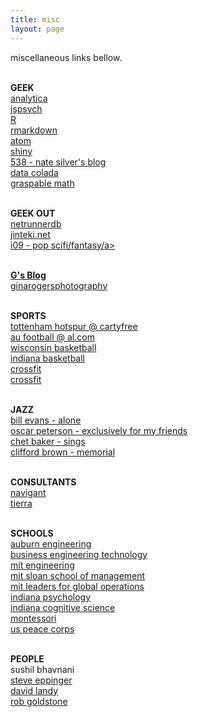 ```yaml
---
title: misc
layout: page
---
```

miscellaneous links bellow.

<br><b>GEEK</b> <br>
<a target="_blank" href="http://www.lumina.com/">analytica</a> <br>
<a target="_blank" href="http://www.jspsych.org/">jspsych</a> <br>
<a target="_blank" href="https://www.r-project.org/">R</a> <br>
<a target="_blank" href="http://rmarkdown.rstudio.com/">rmarkdown</a> <br>
<a target="_blank" href="https://atom.io/">atom</a> <br>
<a target="_blank" href="https://shiny.rstudio.com/">shiny</a> <br>
<a target="_blank" href="https://fivethirtyeight.com/">538 - nate silver's blog</a> <br>
<a target="_blank" href="http://datacolada.org/">data colada</a> <br>
<a target="_blank" href="https://graspablemath.com/">graspable math</a> <br>

<br> <b>GEEK OUT</b> <br>
<a target="_blank" href="https://netrunnerdb.com/">netrunnerdb</a> <br>
<a target="_blank" href="https://www.jinteki.net/">jinteki.net</a> <br>
<a target="_blank" href="http://io9.gizmodo.com/">i09 - pop scifi/fantasy/a> <br>

<br><b>G's Blog</b> <br>
<a href="www.ginarogersphotography.com">ginarogersphotography</a> <br>

<br> <b>SPORTS</b> <br>
<a target="_blank" href="www.cartilagefreecaptain.com">tottenham hotspur @ cartyfree</a> <br>
<a target="_blank" href="http://www.al.com/auburnfootball">au football @ al.com</a> <br>
<a target="_blank" href="http://www.uwbadgers.com/schedule.aspx?path=mbball">wisconsin basketball</a> <br>
<a target="_blank" href="http://iuhoosiers.com/schedule.aspx?path=mbball">indiana basketball</a> <br>
<a target="_blank" href="http://www.crossfit.com">crossfit</a> <br>
<a target="_blank" href="http://cutterssoccer.org">crossfit</a> <br>

<br> <b>JAZZ</b> <br>
<a target="_blank" href="https://itunes.apple.com/us/album/alone-remastered/id417149">bill evans - alone</a> <br>
<a target="_blank" href="https://itunes.apple.com/ca/album/exclusively-for-my-friends/id3451905">oscar peterson - exclusively for my friends</a> <br>
<a target="_blank" href="https://itunes.apple.com/us/album/chet-baker-sings/id724560722">chet baker - sings</a> <br>
<a target="_blank" href="https://itunes.apple.com/us/album/memorial-album-the-rudy-van-gelder-edi">clifford brown - memorial</a> <br>

<br><b>CONSULTANTS</b> <br>
<a target="_blank" href="https://www.navigant.com/">navigant</a> <br>
<a target="_blank" href="http://www.tierrarc.com/">tierra</a> <br>

<br> <b>SCHOOLS</b> <br>
<a target="_blank" href="http://www.eng.auburn.edu/">auburn engineering </a> <br>
<a target="_blank" href="http://www.eng.auburn.edu/research/centers/twc/bet-program/index.html">business engineering technology</a> <br>
<a target="_blank" href="http://engineering.mit.edu/">mit engineering</a> <br>
<a target="_blank" href="http://mitsloan.mit.edu/">mit sloan school of management</a> <br>
<a target="_blank" href="https://lgo.mit.edu/">mit leaders for global operations</a> <br>
<a target="_blank" href="http://psych.indiana.edu/">indiana psychology</a> <br>
<a target="_blank" href="http://www.cogs.indiana.edu/">indiana cognitive science</a> <br>
<a target="_blank" href="https://en.wikipedia.org/wiki/Montessori_education">montessori</a> <br>
<a target="_blank" href="https://www.peacecorps.gov/">us peace corps</a> <br>


<br> <b>PEOPLE</b> <br>
<a> sushil bhavnani </a> <br>
<a target="_blank" href="http://web.mit.edu/eppinger/www/SDE-MIT/Home.html">steve eppinger</a> <br>
<a target="_blank" href="https://davidlandy.net/">david landy</a> <br>
<a target="_blank" href="http://www.indiana.edu/~pcl/">rob goldstone</a> <br>

